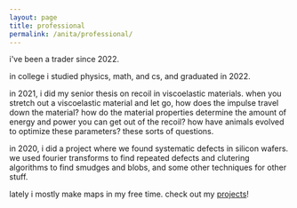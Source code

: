 ```yaml
---
layout: page
title: professional
permalink: /anita/professional/
---
```


i've been a trader since 2022.

in college i studied physics, math, and cs, and graduated in 2022.

in 2021, i did my senior thesis on recoil in viscoelastic materials. when you stretch out a viscoelastic material and let go, how does the impulse travel down the material? how do the material properties determine the amount of energy and power you can get out of the recoil? how have animals evolved to optimize these parameters? these sorts of questions.

in 2020, i did a project where we found systematic defects in silicon wafers. we used fourier transforms to find repeated defects and clutering algorithms to find smudges and blobs, and some other techniques for other stuff.

lately i mostly make maps in my free time. check out my [projects](/projects)!

